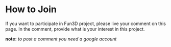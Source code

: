 # How to Join #

If you want to participate in Fun3D project, please live your comment on this page.
In the comment, provide what is your interest in this project.

**note:** _to post a comment you need a google account_